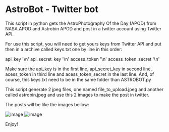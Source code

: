 # AstroBot - Twitter bot
This script in python gets the AstroPhotography Of the Day (APOD) from NASA.APOD and Astrobin APOD and post in a twitter account using Twitter API.

For use this script, you will need to get yours keys from Twitter API and put then in a archive called keys.txt one by line in this order:

api_key '\n' 
api_secret_key '\n'
access_token '\n'
access_token_secret '\n'

Make sure the api_key is in the first line, api_secret_key in second line, acess_token in third line and acess_token_secret in the last line. And, of course, this keys.txt
need to be in the same folder than ASTROBOT.py

This script generate 2 jpeg files, one named file_to_upload.jpeg and another called astrobin.jpeg and use this 2 images to make the post in twitter.

The posts will be like the images bellow:

![image](https://user-images.githubusercontent.com/91426980/162233963-2faf2f9a-d7a8-4ea4-b6f6-dfbcd6fe1054.png)
![image](https://user-images.githubusercontent.com/91426980/162234141-d3347aad-8b65-4f46-9594-abad576c1e69.png)

Enjoy!
